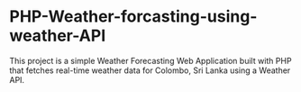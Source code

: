 # PHP-Weather-forcasting-using-weather-API
This project is a simple Weather Forecasting Web Application built with PHP that fetches real-time weather data for Colombo, Sri Lanka using a Weather API.
